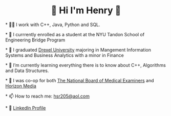 <html>
<head>
<!--     <style>
        h2{text-align: center;}
    </style> -->
</head>
<body>
  <h1 align="center">👋 Hi I'm Henry 👋</h1>
  <p>* 👨‍💻 I work with C++, Java, Python and SQL.</p>
  <p>* 🏫 I currrently enrolled as a student at the NYU Tandon School of Engineering Bridge Program</a></p>
  <p>* 🏫 I graduated <a href="https://drexel.edu/">Drexel University</a> majoring in Mangement Information Systems and Business Analytics with a minor in Finance</p>
  <p>* 🌱 I’m currently learning everything there is to know about C++, Algorithms and Data Structures.</p>
  <p>* 🔭 I was co-op for both <a href="https://www.nbme.org/">The National Board of Medical Examiners</a> and <a href="https://www.horizonmedia.com/">Horizon Media</a></p>
  <p>* 📫 How to reach me: <a href="mailto:hsr205@aol.com">hsr205@aol.com</a> </p>
  <p>* 👔 <a href="https://www.linkedin.com/in/henry-s-rothenberg/">LinkedIn Profile</a><p>
        
</body>
</html>




